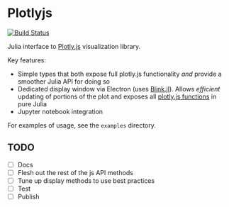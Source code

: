 # Plotlyjs

[![Build Status](https://travis-ci.org/spencerlyon2/Plotlyjs.jl.svg?branch=master)](https://travis-ci.org/spencerlyon2/Plotlyjs.jl)

Julia interface to [Plotly.js](https://plot.ly/javascript/#layout-options) visualization library.

Key features:

- Simple types that both expose full plotly.js functionality _and_ provide a smoother Julia API for doing so
- Dedicated display window via Electron (uses [Blink.jl](https://github.com/JunoLab/Blink.jl)). Allows _efficient_ updating of portions of the plot and exposes all [plotly.js functions](https://plot.ly/javascript/plotlyjs-function-reference/) in pure Julia
- Jupyter notebook integration

For examples of usage, see the `examples` directory.

## TODO

- [ ] Docs
- [ ] Flesh out the rest of the js API methods
- [ ] Tune up display methods to use best practices
- [ ] Test
- [ ] Publish
